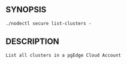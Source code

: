 ## SYNOPSIS
    ./nodectl secure list-clusters -
 
## DESCRIPTION
    List all clusters in a pgEdge Cloud Account
